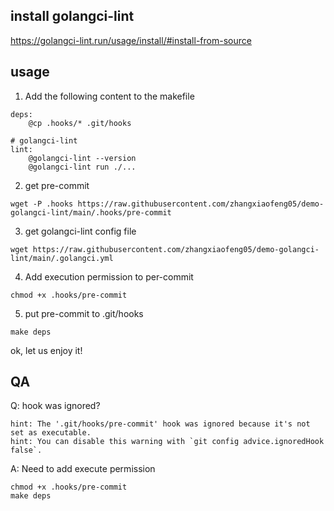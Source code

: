 ## install golangci-lint
https://golangci-lint.run/usage/install/#install-from-source

## usage
1. Add the following content to the makefile
```
deps:
	@cp .hooks/* .git/hooks

# golangci-lint
lint:
	@golangci-lint --version
	@golangci-lint run ./...	
```
2. get pre-commit
```shell
wget -P .hooks https://raw.githubusercontent.com/zhangxiaofeng05/demo-golangci-lint/main/.hooks/pre-commit
```
3. get golangci-lint config file
```
wget https://raw.githubusercontent.com/zhangxiaofeng05/demo-golangci-lint/main/.golangci.yml
```
4. Add execution permission to per-commit
```
chmod +x .hooks/pre-commit
```
5. put pre-commit to .git/hooks
```shell
make deps
```

ok, let us enjoy it!

## QA
Q: hook was ignored?
```
hint: The '.git/hooks/pre-commit' hook was ignored because it's not set as executable.
hint: You can disable this warning with `git config advice.ignoredHook false`.
```
A: Need to add execute permission
```
chmod +x .hooks/pre-commit
make deps
```
